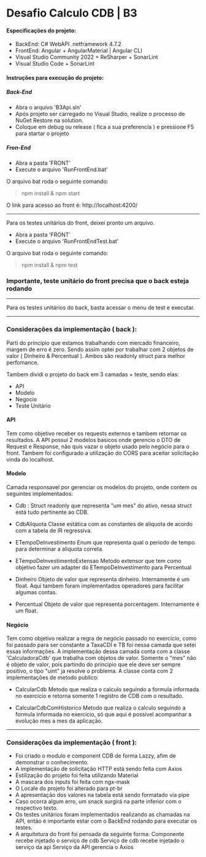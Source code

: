 # Desafio Calculo CDB | B3

#### Especificações do projeto:
- BackEnd: C# WebAPI .netframework 4.7.2
- FrontEnd: Angular + AngularMaterial | Angular CLI
- Visual Studio Community 2022 + ReSharper + SonarLint
- Visual Studio Code + SonarLint

#### Instruções para execução do projeto:
##### Back-End
- Abra o arquivo 'B3Api.sln'
- Após projeto ser carregado no Visual Studio, realize o processo de NuGet Restore na solution.
- Coloque em debug ou release ( fica a sua preferencia ) e pressione F5 para startar o projeto

##### Fron-End
- Abra a pasta 'FRONT'
- Execute o arquivo 'RunFrontEnd.bat'

O arquivo bat roda o seguinte comando:
> npm install & npm start

O link para acesso ao front é:
http://localhost:4200/

---
Para os testes unitários do front, deixei pronto um arquivo.
- Abra a pasta 'FRONT'
- Execute o arquivo 'RunFrontEndTest.bat'

O arquivo bat roda o seguinte comando:
>npm install & npm test

### Importante, teste unitário do front precisa que o back esteja rodando

---
Para os testes unitários do back, basta acessar o menu de test e executar.

---

### Considerações da implementação ( back ):
Parti do principio que estamos trabalhando com mercado financeiro, margem de erro é zero. Sendo assim optei por trabalhar com 2 objetos de valor ( Dinheiro & Percentual ). Ambos são readonly struct para melhor perfomance.

Tambem dividi o projeto do back em 3 camadas + teste, sendo elas:
- API
- Modelo
- Negocio
- Teste Unitário

#### API
Tem como objetivo receber os requests externos e tambem retornar os resultados.
A API possui 2 modelos basicos onde gerencio o DTO de Request e Response, não quis vazar o objeto usado pelo negócio para o front.
Tambem foi configurado a utilização do CORS para aceitar solicitação vinda do localhost.

#### Modelo
Camada responsavel por gerenciar os modelos do projeto, onde contem os seguintes implementados:
- Cdb :
Struct readonly que representa "um mes" do ativo, nessa struct está tudo pertinente ao CDB.

- CdbAliquota
Classe estática com as constantes de aliquota de acordo com a tabela de IR regressiva.

- ETempoDeInvestimento
Enum que representa qual o periodo de tempo para determinar a aliquota correta.

- ETempoDeInvestimentoExtensao
Metodo extensor que tem como objetivo fazer um adapter do ETempoDeInvestimento para Percentual

- Dinheiro
Objeto de valor que representa dinheiro. Internamente é um float.
Aqui tambem foram implementados operadores para facilitar algumas contas.

- Percentual
Objeto de valor que representa porcentagem. Internamente é um float.

#### Negócio
Tem como objetivo realizar a regra de negócio passado no exercicio, como foi passado para ser constante a TaxaCDI e TB foi nessa camada que setei essas informações.
A implementação dessa camada conta com a classe 'CalculadoraCdb' que trabalha com objetos de valor.
Somente o "mes" não é objeto de valor, pois partindo do principio que ele deve ser sempre positivo, o tipo "uint" ja resolve o problema.
A classe conta com 2 implementações de metodo publico:

- CalcularCdb
Metodo que realiza o calculo seguindo a formula informada no exercicio e retorna somente 1 registro de CDB com o resultado.

- CalcularCdbComHistorico
Metodo que realiza o calculo seguindo a formula informada no exercicio, só que aqui é possivel acompanhar a evolução mes a mes da aplicação.

---

### Considerações da implementação ( front ):
- Foi criado o modulo e component CDB de forma Lazzy, afim de demonstrar o conhecimento.
- A implementação de solicitação HTTP está sendo feita com Axios
- Estilização do projeto foi feita utilizando Material
- A mascara dos inputs foi feita com ngx-mask
- O Locale do projeto foi alterado para pt-br
- A apresentação dos valores na tabela está sendo formatado via pipe
- Caso ocorra algum erro, um snack surgirá na parte inferior com o respectivo texto.
- Os testes unitários foram implementados realizando as chamadas na API, então é importante estar com o BackEnd rodando para executar os testes.
- A arquitetura do front foi pensada da seguinte forma:
Componente recebe injetado o serviço de cdb
Serviço de cdb recebe injetado o serviço da api
Serviço da API gerencia o Axios